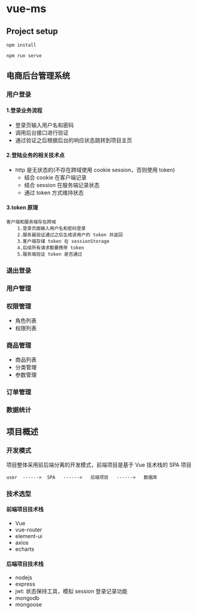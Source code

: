 # vue-ms

## Project setup
```
npm install

npm run serve
```

## 电商后台管理系统

### 用户登录

#### 1.登录业务流程
- 登录页输入用户名和密码
- 调用后台接口进行验证
- 通过验证之后根据后台的响应状态跳转到项目主页

#### 2.登陆业务的相关技术点
- http 是无状态的(不存在跨域使用 cookie session，否则使用 token)
    - 结合 cookie 在客户端记录
    - 结合 session 在服务端记录状态
    - 通过 token 方式维持状态
    
#### 3.token 原理
```
客户端和服务端存在跨域
    1.登录页面输入用户名和密码登录
    2.服务器验证通过之后生成该用户的 token 并返回
    3.客户端存储 token 在 sessionStorage
    4.后续所有请求都要携带 token
    5.服务端验证 token 是否通过
```

### 退出登录

### 用户管理

### 权限管理
- 角色列表
- 权限列表

### 商品管理
- 商品列表
- 分类管理
- 参数管理

### 订单管理

### 数据统计

##  项目概述

### 开发模式
项目整体采用前后端分离的开发模式，前端项目是基于 Vue 技术栈的 SPA 项目
```
user  ------>  SPA   ------>   后端项目   ------>   数据库
```
### 技术选型

#### 前端项目技术栈
- Vue
- vue-router
- element-ui
- axios
- echarts

#### 后端项目技术栈
- nodejs
- express
- jwt: 状态保持工具，模拟 session 登录记录功能
- mongodb
- mongoose


